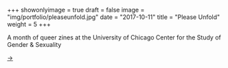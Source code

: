 +++
showonlyimage = true
draft = false
image = "img/portfolio/pleaseunfold.jpg"
date = "2017-10-11"
title = "Please Unfold"
weight = 5
+++

A month of queer zines at the University of Chicago Center for the Study of Gender & Sexuality

<!--more-->

[→](http://buildcoffee.org)
